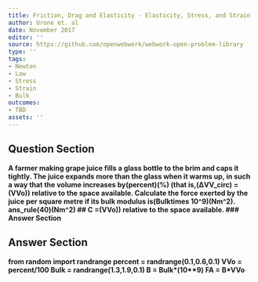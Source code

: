 ```yaml
---
title: Friction, Drag and Elasticity - Elasticity, Stress, and Strain
author: Urone et. al
date: November 2017
editor: ''
source: https://github.com/openwebwork/webwork-open-problem-library
type: ''
tags:
- Newton
- Law
- Stress
- Strain
- Bulk
outcomes:
- TBD
assets: ''
---
```


## Question Section 

<b>
A farmer making grape juice fills a glass bottle to the brim and caps it tightly. The juice expands more than the glass when it warms up, in such a way that the volume increases by(percent)(%) (that is,(ΔVV_circ) =(VVo)) relative to the space available.
Calculate the force exerted by the juice per square metre if its bulk modulus is(Bulktimes 10^9)(Nm^2).
ans_rule(40)(Nm^2)
## C
=(VVo)) relative to the space available.
### Answer Section


## Answer Section

from random import randrange
percent = randrange(0.1,0.6,0.1)
VVo = percent/100
Bulk = randrange(1.3,1.9,0.1)
B = Bulk*(10**9)
FA = B*VVo